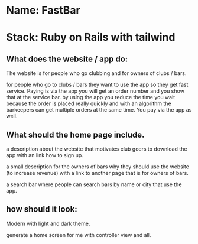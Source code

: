 # Name: FastBar
# Stack: Ruby on Rails with tailwind

## What does the website / app do:
The website is for people who go clubbing and for owners of clubs / bars.

for people who go to clubs / bars they want to use the app so they get fast service.
Paying is via the app you will get an order number and you show that at the service bar. by using the app you reduce the time you wait because the order is placed really quickly and with an algorithm the barkeepers can get multiple orders at the same time. You pay via the app as well.

## What should the home page include.
a description about the website that motivates club goers to download the app with an link how to sign up.

a small description for the owners of bars why they should use the website (to increase revenue) with a link to another page that is for owners of bars.

a search bar where people can search bars by name or city that use the app.

## how should it look:
Modern with light and dark theme.


generate a home screen for me with controller view and all.